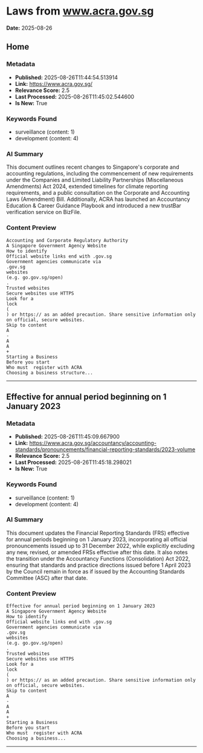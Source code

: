 # Laws from www.acra.gov.sg
**Date:** 2025-08-26

## Home

### Metadata
- **Published:** 2025-08-26T11:44:54.513914
- **Link:** https://www.acra.gov.sg/
- **Relevance Score:** 2.5
- **Last Processed:** 2025-08-26T11:45:02.544600
- **Is New:** True

### Keywords Found
- surveillance (content: 1)
- development (content: 4)

### AI Summary
This document outlines recent changes to Singapore's corporate and accounting regulations, including the commencement of new requirements under the Companies and Limited Liability Partnerships (Miscellaneous Amendments) Act 2024, extended timelines for climate reporting requirements, and a public consultation on the Corporate and Accounting Laws (Amendment) Bill. Additionally, ACRA has launched an Accountancy Education & Career Guidance Playbook and introduced a new trustBar verification service on BizFile.

### Content Preview
```
Accounting and Corporate Regulatory Authority
A Singapore Government Agency Website
How to identify
Official website links end with .gov.sg
Government agencies communicate via
.gov.sg
websites
(e.g. go.gov.sg/open)
.
Trusted websites
Secure websites use HTTPS
Look for a
lock
(
) or https:// as an added precaution. Share sensitive information only on official, secure websites.
Skip to content
A
-
A
A
+
Starting a Business
Before you start
Who must  register with ACRA
Choosing a business structure...
```

---

## Effective for annual period beginning on 1 January 2023

### Metadata
- **Published:** 2025-08-26T11:45:09.667900
- **Link:** https://www.acra.gov.sg/accountancy/accounting-standards/pronouncements/financial-reporting-standards/2023-volume
- **Relevance Score:** 2.5
- **Last Processed:** 2025-08-26T11:45:18.298021
- **Is New:** True

### Keywords Found
- surveillance (content: 1)
- development (content: 4)

### AI Summary
This document updates the Financial Reporting Standards (FRS) effective for annual periods beginning on 1 January 2023, incorporating all official pronouncements issued up to 31 December 2022, while explicitly excluding any new, revised, or amended FRSs effective after this date. It also notes the transition under the Accountancy Functions (Consolidation) Act 2022, ensuring that standards and practice directions issued before 1 April 2023 by the Council remain in force as if issued by the Accounting Standards Committee (ASC) after that date.

### Content Preview
```
Effective for annual period beginning on 1 January 2023
A Singapore Government Agency Website
How to identify
Official website links end with .gov.sg
Government agencies communicate via
.gov.sg
websites
(e.g. go.gov.sg/open)
.
Trusted websites
Secure websites use HTTPS
Look for a
lock
(
) or https:// as an added precaution. Share sensitive information only on official, secure websites.
Skip to content
A
-
A
A
+
Starting a Business
Before you start
Who must  register with ACRA
Choosing a business...
```

---

